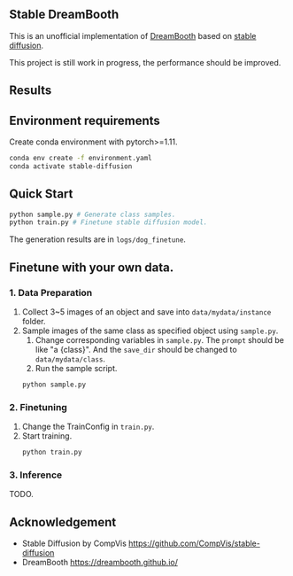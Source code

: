 ## Stable DreamBooth
This is an unofficial implementation of [DreamBooth](https://dreambooth.github.io/) based on [stable diffusion](https://github.com/CompVis/stable-diffusion).

This project is still work in progress, the performance should be improved.

## Results

## Environment requirements
Create conda environment with pytorch>=1.11.
```bash
conda env create -f environment.yaml
conda activate stable-diffusion
```

## Quick Start
```bash
python sample.py # Generate class samples.
python train.py # Finetune stable diffusion model.
```
The generation results are in `logs/dog_finetune`.

## Finetune with your own data.

### 1. Data Preparation
1. Collect 3~5 images of an object and save into `data/mydata/instance` folder.
2. Sample images of the same class as specified object using `sample.py`.
    1. Change corresponding variables in `sample.py`. The `prompt` should be like "a {class}". And the `save_dir` should be changed to `data/mydata/class`.
    2. Run the sample script.
    ```bash
    python sample.py
    ```

### 2. Finetuning
1. Change the TrainConfig in `train.py`. 
2. Start training.
    ```bash
    python train.py
    ```

### 3. Inference
TODO.

## Acknowledgement

- Stable Diffusion by CompVis https://github.com/CompVis/stable-diffusion
- DreamBooth https://dreambooth.github.io/